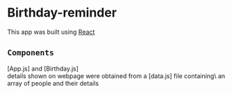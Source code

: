 # Birthday-reminder

This app was built using [React](https://reactjs.org)

## `Components`

[App.js] and [Birthday.js]\
details shown on webpage were obtained from a [data.js] file containing\ an array of people and their details
